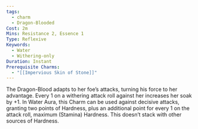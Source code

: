 ```yaml
---
tags:
  - charm
  - Dragon-Blooded
Cost: 2m
Mins: Resistance 2, Essence 1
Type: Reflexive
Keywords:
  - Water
  - Withering-only
Duration: Instant
Prerequisite Charms:
  - "[[Impervious Skin of Stone]]"
---
```

The Dragon-Blood adapts to her foe’s attacks, turning his force to her advantage. Every 1 on a withering attack roll against her increases her soak by +1. In Water Aura, this Charm can be used against decisive attacks, granting two points of Hardness, plus an additional point for every 1 on the attack roll, maximum (Stamina) Hardness. This doesn’t stack with other sources of Hardness.